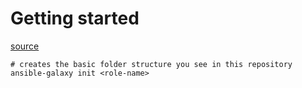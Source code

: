 # Getting started

[source](https://galaxy.ansible.com/docs/contributing/creating_role.html)

```
# creates the basic folder structure you see in this repository
ansible-galaxy init <role-name>
```
